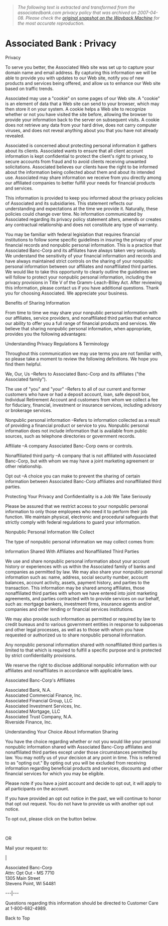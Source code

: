 > *The following text is extracted and transformed from the associatedbank.com privacy policy that was archived on 2007-04-08. Please check the [original snapshot on the Wayback Machine](https://web.archive.org/web/20070408085227id_/http%3A//www.associatedbank.com/AboutAssociated/CustomerCare/Privacy.asp) for the most accurate reproduction.*

# Associated Bank : Privacy

Privacy

  


To serve you better, the Associated Web site was set up to capture your domain name and email address. By capturing this information we will be able to provide you with updates to our Web site, notify you of new products and services being offered, and allow us to enhance our Web site based on traffic trends. 

Associated may use a "cookie" on some pages of our Web site. A "cookie" is an element of data that a Web site can send to your browser, which may then store it on your system. A cookie helps a Web site to recognize whether or not you have visited the site before, allowing the browser to provide your information back to the server on subsequent visits. A cookie does not retrieve any data from your hard drive, does not carry computer viruses, and does not reveal anything about you that you have not already revealed. 

Associated is concerned about protecting personal information it gathers about its clients. Associated wants to ensure that all client account information is kept confidential to protect the client's right to privacy, to secure accounts from fraud and to avoid clients receiving unwanted solicitations. Associated believes our clients have the right to be informed about the information being collected about them and about its intended use. Associated may share information we receive from you directly among our affiliated companies to better fulfill your needs for financial products and services. 

This information is provided to keep you informed about the privacy policies of Associated and its subsidiaries. This statement reflects our understanding and expectations at the time we provide it. Naturally, these policies could change over time. No information communicated by Associated regarding its privacy policy statement alters, amends or creates any contractual relationship and does not constitute any type of warranty. 

You may be familiar with federal legislation that requires financial institutions to follow some specific guidelines in insuring the privacy of your financial records and nonpublic personal information. This is a practice that Associated Banc-Corp and its affiliates have always taken very seriously. We understand the sensitivity of your financial information and records and have always maintained strict controls on the sharing of your nonpublic personal information between our affiliates and nonaffiliated third parties. We would like to take this opportunity to clearly outline the guidelines we will follow to protect your nonpublic personal information, including the privacy provisions in Title V of the Gramm-Leach-Bliley Act. After reviewing this information, please contact us if you have additional questions. Thank you for choosing Associated. We appreciate your business. 

Benefits of Sharing Information

From time to time we may share your nonpublic personal information with our affiliates, service providers, and nonaffiliated third parties that enhance our ability to offer you a full range of financial products and services. We believe that sharing nonpublic personal information, when appropriate, provides you the following advantages:

Understanding Privacy Regulations & Terminology

Throughout this communication we may use terms you are not familiar with, so please take a moment to review the following definitions. We hope you find them helpful.

We, Our, Us –Refers to Associated Banc-Corp and its affiliates ("the Associated family").

The use of "you" and "your" –Refers to all of our current and former customers who have or had a deposit account, loan, safe deposit box, Individual Retirement Account and customers from whom we collect a fee for fiduciary, financial, investment or insurance services, including advisory or brokerage services.

Nonpublic personal information –Refers to information collected as a result of providing a financial product or service to you. Nonpublic personal information does not include information that is available from public sources, such as telephone directories or government records.

Affiliate –A company Associated Banc-Corp owns or controls.

Nonaffiliated third party –A company that is not affiliated with Associated Banc-Corp, but with whom we may have a joint marketing agreement or other relationship.

Opt out –A choice you can make to prevent the sharing of certain information between Associated Banc-Corp affiliates and nonaffiliated third parties.

Protecting Your Privacy and Confidentiality is a Job We Take Seriously

Please be assured that we restrict access to your nonpublic personal information to only those employees who need it to perform their job function. We maintain physical, electronic and procedural safeguards that strictly comply with federal regulations to guard your information.

Nonpublic Personal Information We Collect

The type of nonpublic personal information we may collect comes from:

Information Shared With Affiliates and Nonaffiliated Third Parties

We use and share nonpublic personal information about your account history or experiences with us within the Associated family of banks and companies as permitted by law. We may also share your nonpublic personal information such as: name, address, social security number, account balances, account activity, assets, payment history, and parties to the transaction. This information may be shared among affiliates, those nonaffiliated third parties with whom we have entered into joint marketing agreements, and parties contracted with to provide services on our behalf, such as: mortgage bankers, investment firms, insurance agents and/or companies and other lending or financial services institutions.

We may also provide such information as permitted or required by law to credit bureaus and to various government entities in response to subpoenas and other legal processes, as well as to those with whom you have requested or authorized us to share nonpublic personal information.

Any nonpublic personal information shared with nonaffiliated third parties is limited to that which is required to fulfill a specific purpose and is protected by strict confidentiality provisions.

We reserve the right to disclose additional nonpublic information with our affiliates and nonaffiliates in accordance with applicable laws.

Associated Banc-Corp's Affiliates

Associated Bank, N.A.   
Associated Commercial Finance, Inc.   
Associated Financial Group, LLC   
Associated Investment Services, Inc.   
Associated Mortgage, LLC   
Associated Trust Company, N.A.   
Riverside Finance, Inc. 

Understanding Your Choice About Information Sharing

You have the choice regarding whether or not you would like your personal nonpublic information shared with Associated Banc-Corp affiliates and nonaffiliated third parties except under those circumstances permitted by law. You may notify us of your decision at any point in time. This is referred to as "opting out." By opting out you will be excluded from receiving information regarding beneficial products and services, discounts and other financial services for which you may be eligible.

Please note if you have a joint account and decide to opt out, it will apply to all participants on the account.

If you have provided an opt out notice in the past, we will continue to honor that opt out request. You do not have to provide us with another opt out notice.

To opt out, please click on the button below. 

 [](https://www.associatedbank.com/AboutAssociated/CustomerCare/OptOut.asp)

OR

Mail your request to: 

| 

Associated Banc-Corp  
Attn: Opt Out - MS 7710  
1305 Main Street   
Stevens Point, WI 54481  
  
---|---  
  
Questions regarding this information should be directed to Customer Care at 1-800-682-4989. 

Back to Top
